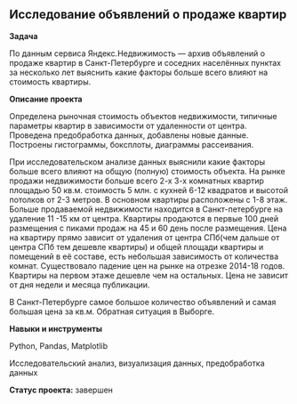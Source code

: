 ## Исследование объявлений о продаже квартир



**Задача**   


По данным сервиса Яндекс.Недвижимость — архив объявлений о продаже квартир в Санкт-Петербурге и соседних населённых пунктах за несколько лет выяснить какие факторы больше всего влияют на стоимость квартиры.


**Описание проекта**


Определена рыночная стоимость объектов недвижимости, типичные параметры квартир в зависимости от удаленности от центра. Проведена предобработка данных, добавлены новые данные. Построены гистограммы, боксплоты, диаграммы рассеивания.

При исследовательском анализе данных выяснили какие факторы больше всего влияют на общую (полную) стоимость объекта.
На рынке продажи недвижимости больше всего 2-х 3-х комнатных квартир площадью 50 кв.м. стоимость 5 млн. с кухней 6-12 квадратов и высотой потолков от 2-3 метров. В основном квартиры расположены с 1-8 этаж. Больше продаваемой недвижимости находится в Санкт-петербурге на удаление 11 -15 км от центра. Квартиры продаются в первые 100 дней размещения с пиками продаж на 45 и 60 день после размещения.
Цена на квартиру прямо зависит от удаления от центра СПб(чем дальше от центра СПб тем дешевле квартиры) и общей площади квартиры и помещений в её составе, есть небольшая зависимость от количества комнат. Существовало падение цен на рынке на отрезке 2014-18 годов. Квартиры на первом этаже дешевле чем на остальных. Цена не зависит от дня недели и месяца публикации.

В Санкт-Петербурге самое большое количество объявлений и самая большая цена за кв.м. Обратная ситуация в Выборге.


**Навыки и инструменты**  


Python, Pandas,  Matplotlib


Исследовательский анализ, визуализация данных, предобработка данных 


**Статус проекта:** завершен

